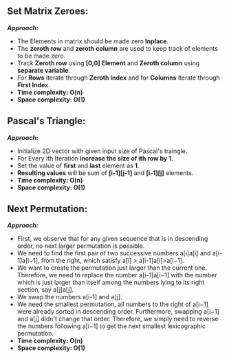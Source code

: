 ## Set Matrix Zeroes:

**_Approach:_**

- The Elements in matrix should be made zero **Inplace**.
- The **zeroth row** and **zeroth column** are used to keep track of elements to be made zero.
- Track **Zeroth row** using **[0,0] Element** and **Zeroth column** using **separate variable**.
- For **Rows** iterate through **Zeroth Index** and for **Columns** iterate through **First Index**.
- **Time complexity: O(n)** 
- **Space complexity: O(1)**

## Pascal's Triangle:

**_Approach:_**

- Initialize 2D vector with given input size of Pascal's traingle.
- For Every ith Iteration **increase the size of ith row by 1**.
- Set the value of **first** and **last** element as **1**.
- **Resulting values** will be sum of **[i-1][j-1]** and **[i-1][j]** elements.
- **Time complexity: O(n)** 
- **Space complexity: O(1)**

## Next Permutation:

**_Approach:_**

- First, we observe that for any given sequence that is in descending order, no next larger permutation is possible.
- We need to find the first pair of two successive numbers a[i]a[i] and a[i-1]a[i−1], from the right, which satisfy a[i] > a[i-1]a[i]>a[i−1].
- We want to create the permutation just larger than the current one. Therefore, we need to replace the number a[i-1]a[i−1] with the number which is just larger than itself among the numbers lying to its right section, say a[j]a[j].
- We swap the numbers a[i-1] and a[j].
- We need the smallest permutation, all numbers to the right of a[i−1] were already sorted in descending order. Furthermore, swapping a[i−1] and a[j] didn't change that order. Therefore, we simply need to reverse the numbers following a[i−1] to get the next smallest lexicographic permutation.
- **Time complexity: O(n)** 
- **Space complexity: O(1)**